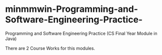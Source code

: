 # minmmwin-Programming-and-Software-Engineering-Practice-
Programming and Software Engineering Practice (CS Final Year Module in Java)

There are 2 Course Works for this modules.
